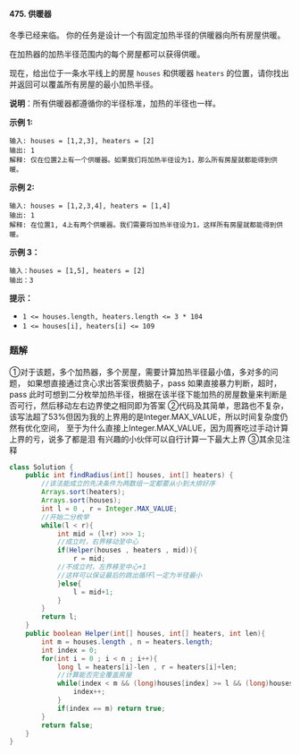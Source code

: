 #### 475. 供暖器

冬季已经来临。 你的任务是设计一个有固定加热半径的供暖器向所有房屋供暖。

在加热器的加热半径范围内的每个房屋都可以获得供暖。

现在，给出位于一条水平线上的房屋 `houses` 和供暖器 `heaters` 的位置，请你找出并返回可以覆盖所有房屋的最小加热半径。

**说明**：所有供暖器都遵循你的半径标准，加热的半径也一样。

**示例 1:**

```shell
输入: houses = [1,2,3], heaters = [2]
输出: 1
解释: 仅在位置2上有一个供暖器。如果我们将加热半径设为1，那么所有房屋就都能得到供暖。
```

**示例 2:**

```shell
输入: houses = [1,2,3,4], heaters = [1,4]
输出: 1
解释: 在位置1, 4上有两个供暖器。我们需要将加热半径设为1，这样所有房屋就都能得到供暖。
```

**示例 3：**

```shell
输入：houses = [1,5], heaters = [2]
输出：3
```

**提示：**

- `1 <= houses.length, heaters.length <= 3 * 104`
- `1 <= houses[i], heaters[i] <= 109`

### 题解

①对于该题，多个加热器，多个房屋，需要计算加热半径最小值，多对多的问题，
如果想直接通过贪心求出答案很费脑子，pass
如果直接暴力判断，超时，pass
此时可想到二分枚举加热半径，根据在该半径下能加热的房屋数量来判断是否可行，然后移动左右边界使之相同即为答案
②代码及其简单，思路也不复杂，该写法超了53%但因为我的上界用的是Integer.MAX_VALUE，所以时间复杂度仍然有优化空间，
至于为什么直接上Integer.MAX_VALUE，因为周赛吃过手动计算上界的亏，说多了都是泪
有兴趣的小伙伴可以自行计算一下最大上界
③其余见注释

```java
class Solution {
    public int findRadius(int[] houses, int[] heaters) {
        //该法能成立的先决条件为两数组一定都要从小到大排好序
        Arrays.sort(heaters);
        Arrays.sort(houses);
        int l = 0 , r = Integer.MAX_VALUE;
        //开始二分枚举
        while(l < r){
            int mid = (l+r) >>> 1;
            //成立时，右界移动至中心
            if(Helper(houses , heaters , mid)){
                r = mid;
            //不成立时，左界移至中心+1
            //这样可以保证最后的跳出循环l一定为半径最小
            }else{
                l = mid+1; 
            }
        }
        return l;
    }
    public boolean Helper(int[] houses, int[] heaters, int len){
        int m = houses.length , n = heaters.length;
        int index = 0;
        for(int i = 0 ; i < n ; i++){
            long l = heaters[i]-len , r = heaters[i]+len;
            //计算能否完全覆盖房屋
            while(index < m && (long)houses[index] >= l && (long)houses[index] <= r){
                index++;
            }
            if(index == m) return true;
        }
        return false;
    }
}
```

